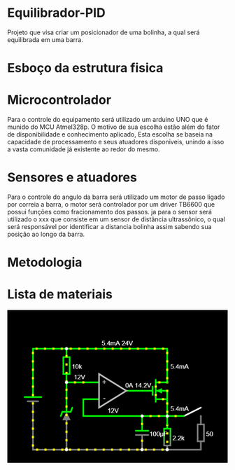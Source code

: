 # Equilibrador-PID
Projeto que visa criar um posicionador de uma bolinha, a qual será equilibrada em uma barra.

# Esboço da estrutura fisica

# Microcontrolador
Para o controle do equipamento será utilizado um arduino UNO que é munido do MCU Atmel328p. 
O motivo de sua escolha estão além do fator de disponibilidade e conhecimento aplicado, Esta escolha se baseia na capacidade de processamento e seus atuadores disponiveis, unindo a isso a vasta comunidade já existente ao redor do mesmo.

# Sensores e atuadores
Para o controle do angulo da barra será utilizado um motor de passo ligado por correia a barra, o motor será controlador por um driver TB6600 que possui funções como fracionamento dos passos.
ja para o sensor será utilizado o xxx que consiste em um sensor de distância ultrassônico, o qual será responsável por identificar a distancia bolinha assim sabendo sua posição ao longo da barra.
# Metodologia
# Lista de materiais
![teste](Imagens/abc.png)
